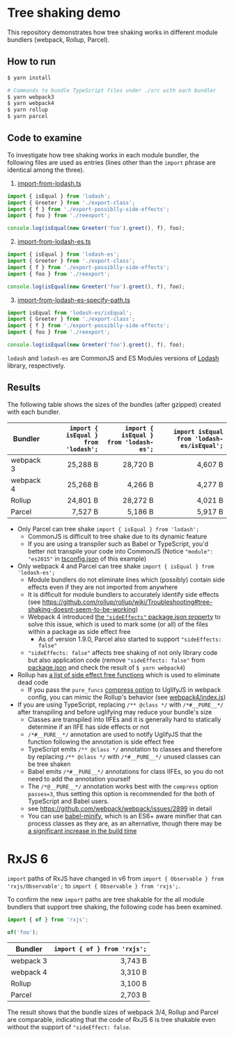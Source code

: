 # Tree shaking demo

This repository demonstrates how tree shaking works in different module bundlers (webpack, Rollup, Parcel).

## How to run

```sh
$ yarn install

# Commands to bundle TypeScript files under ./src with each bundler
$ yarn webpack3
$ yarn webpack4
$ yarn rollup
$ yarn parcel
```

## Code to examine

To investigate how tree shaking works in each module bundler, the following files are used as entries (lines other than the `import` phrase are identical among the three).

1. [import-from-lodash.ts](./src/import-from-lodash.ts)

```ts
import { isEqual } from 'lodash';
import { Greeter } from './export-class';
import { f } from './export-possiblly-side-effects';
import { foo } from './reexport';

console.log(isEqual(new Greeter('foo').greet(), f), foo);
```

2. [import-from-lodash-es.ts](./src/import-from-lodash-es.ts)

```ts
import { isEqual } from 'lodash-es';
import { Greeter } from './export-class';
import { f } from './export-possiblly-side-effects';
import { foo } from './reexport';

console.log(isEqual(new Greeter('foo').greet(), f), foo);
```

3. [import-from-lodash-es-specify-path.ts](./src/import-from-lodash-es-specify-path.ts)

```ts
import isEqual from 'lodash-es/isEqual';
import { Greeter } from './export-class';
import { f } from './export-possiblly-side-effects';
import { foo } from './reexport';

console.log(isEqual(new Greeter('foo').greet(), f), foo);
```

`lodash` and `lodash-es` are CommonJS and ES Modules versions of [Lodash](https://lodash.com/) library, respectively.

## Results

The following table shows the sizes of the bundles (after gzipped) created with each bundler.

| Bundler   | `import { isEqual } from 'lodash';` | `import { isEqual } from 'lodash-es';` | `import isEqual from 'lodash-es/isEqual';` |
| --------- | ----------------------------------: | -------------------------------------: | -----------------------------------------: |
| webpack 3 |                            25,288 B |                               28,720 B |                                    4,607 B |
| webpack 4 |                            25,268 B |                                4,266 B |                                    4,277 B |
| Rollup    |                            24,801 B |                               28,272 B |                                    4,021 B |
| Parcel    |                             7,527 B |                                5,186 B |                                    5,917 B |

- Only Parcel can tree shake `import { isEqual } from 'lodash';`
    - CommonJS is difficult to tree shake due to its dynamic feature
    - If you are using a transpiler such as Babel or TypeScript, you'd better not transpile your code into CommonJS (Notice `"module": "es2015"` in [tsconfig.json](./tsconfig.json) of this example)
- Only webpack 4 and Parcel can tree shake `import { isEqual } from 'lodash-es';`
    - Module bundlers do not eliminate lines which (possibly) contain side effects even if they are not imported from anywhere
    - It is difficult for module bundlers to accurately identify side effects (see https://github.com/rollup/rollup/wiki/Troubleshooting#tree-shaking-doesnt-seem-to-be-working)
    - Webpack 4 introduced [the `"sideEffects"` package.json property](https://webpack.js.org/guides/tree-shaking/#mark-the-file-as-side-effect-free) to solve this issue, which is used to mark some (or all) of the files within a package as side effect free
        - As of version 1.9.0, Parcel also started to support `"sideEffects: false"`
    - `"sideEffects: false"` affects tree shaking of not only library code but also application code (remove `"sideEffects: false"` from [package.json](./package.json) and check the result of `$ yarn webpack4`)
- Rollup has [a list of side effect free functions](https://github.com/rollup/rollup/blob/v0.59.4/src/ast/nodes/shared/pureFunctions.ts) which is used to eliminate dead code
    - If you pass the `pure_funcs` [compress option](https://github.com/mishoo/UglifyJS2#compress-options) to UglifyJS in webpack config, you can mimic the Rollup's behavior (see [webpack4/index.js](./webpack4/index.js))
- If you are using TypeScript, replacing `/** @class */` with `/*#__PURE__*/` after transpiling and before uglifying may reduce your bundle's size
    - Classes are transpiled into IIFEs and it is generally hard to statically determine if an IIFE has side effects or not
    - `/*#__PURE__*/` annotation are used to notify UglifyJS that the function following the annotation is side effect free
    - TypeScript emits `/** @class */` annotation to classes and therefore by replacing `/** @class */` with `/*#__PURE__*/` unused classes can be tree shaken
    - Babel emits `/*#__PURE__*/` annotations for class IIFEs, so you do not need to add the annotation yourself
    - The `/*@__PURE__*/` annotation works best with the `compress` option `passes=3`, thus setting this option is recommended for the both of TypeScript and Babel users.
    - see https://github.com/webpack/webpack/issues/2899 in detail
    - You can use [babel-minify](https://github.com/babel/minify), which is an ES6+ aware minifier that can process classes as they are, as an alternative, though there may be [a significant increase in the build time](https://github.com/babel/minify#benchmarks)

# RxJS 6

`import` paths of RxJS have changed in v6 from `import { Observable } from 'rxjs/Observable';` to `import { Observable } from 'rxjs';`.

To confirm the new `import` paths are tree shakable for the all module bundlers that support tree shaking, the following code has been examined.

```ts
import { of } from 'rxjs';

of('foo');
```

| Bundler   | `import { of } from 'rxjs';` |
| --------- | ---------------------------: |
| webpack 3 |                      3,743 B |
| webpack 4 |                      3,310 B |
| Rollup    |                      3,100 B |
| Parcel    |                      2,703 B |

The result shows that the bundle sizes of webpack 3/4, Rollup and Parcel are comparable, indicating that the code of RxJS 6 is tree shakable even without the support of `"sideEffect: false`.
